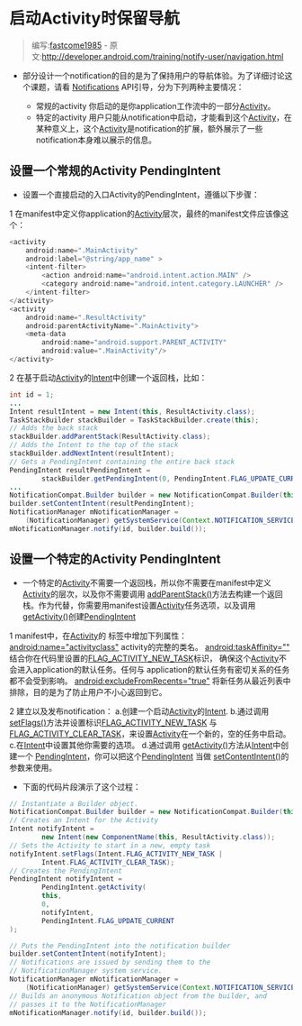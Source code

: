 # 启动Activity时保留导航

> 编写:[fastcome1985](https://github.com/fastcome1985) - 原文:<http://developer.android.com/training/notify-user/navigation.html>

* 部分设计一个notification的目的是为了保持用户的导航体验。为了详细讨论这个课题，请看 [Notifications](developer.android.com/guide/topics/ui/notifiers/notifications.html#NotificationResponse) API引导，分为下列两种主要情况：

    * 常规的activity
    你启动的是你application工作流中的一部分[Activity](developer.android.com/reference/android/app/Activity.html)。
    * 特定的activity
    用户只能从notification中启动，才能看到这个[Activity](http://developer.android.com/intl/zh-cn/reference/android/app/Activity.html)，在某种意义上，这个[Activity](http://developer.android.com/intl/zh-cn/reference/android/app/Activity.html)是notification的扩展，额外展示了一些notification本身难以展示的信息。


## 设置一个常规的Activity PendingIntent

* 设置一个直接启动的入口Activity的PendingIntent，遵循以下步骤：



1  在manifest中定义你application的[Activity](developer.android.com/reference/android/app/Activity.html)层次，最终的manifest文件应该像这个：


```java
<activity
    android:name=".MainActivity"
    android:label="@string/app_name" >
    <intent-filter>
        <action android:name="android.intent.action.MAIN" />
        <category android:name="android.intent.category.LAUNCHER" />
    </intent-filter>
</activity>
<activity
    android:name=".ResultActivity"
    android:parentActivityName=".MainActivity">
    <meta-data
        android:name="android.support.PARENT_ACTIVITY"
        android:value=".MainActivity"/>
</activity>

```

2 在基于启动[Activity](developer.android.com/reference/android/app/Activity.html)的[Intent](developer.android.com/reference/android/content/Intent.html)中创建一个返回栈，比如：


```java
int id = 1;
...
Intent resultIntent = new Intent(this, ResultActivity.class);
TaskStackBuilder stackBuilder = TaskStackBuilder.create(this);
// Adds the back stack
stackBuilder.addParentStack(ResultActivity.class);
// Adds the Intent to the top of the stack
stackBuilder.addNextIntent(resultIntent);
// Gets a PendingIntent containing the entire back stack
PendingIntent resultPendingIntent =
        stackBuilder.getPendingIntent(0, PendingIntent.FLAG_UPDATE_CURRENT);
...
NotificationCompat.Builder builder = new NotificationCompat.Builder(this);
builder.setContentIntent(resultPendingIntent);
NotificationManager mNotificationManager =
    (NotificationManager) getSystemService(Context.NOTIFICATION_SERVICE);
mNotificationManager.notify(id, builder.build());

```

## 设置一个特定的Activity PendingIntent

* 一个特定的[Activity](developer.android.com/reference/android/app/Activity.html)不需要一个返回栈，所以你不需要在manifest中定义[Activity](developer.android.com/reference/android/app/Activity.html)的层次，以及你不需要调用 [addParentStack()](developer.android.com/reference/android/support/v4/app/TaskStackBuilder.html#addParentStack(android.app.Activity))方法去构建一个返回栈。作为代替，你需要用manifest设置[Activity](developer.android.com/reference/android/app/Activity.html)任务选项，以及调用 [getActivity()](developer.android.com/reference/android/app/PendingIntent.html#getActivity(android.content.Context,%20int,%20android.content.Intent,%20int))创建[PendingIntent](developer.android.com/reference/android/app/PendingIntent.html)

1 manifest中，在[Activity](developer.android.com/reference/android/app/Activity.html)的 [<activity>](developer.android.com/guide/topics/manifest/activity-element.html) 标签中增加下列属性：
  [android:name="activityclass"](developer.android.com/guide/topics/manifest/activity-element.html#nm)
    activity的完整的类名。
  [android:taskAffinity=""](developer.android.com/guide/topics/manifest/activity-element.html#aff)
  结合你在代码里设置的[FLAG_ACTIVITY_NEW_TASK](developer.android.com/reference/android/content/Intent.html#FLAG_ACTIVITY_NEW_TASK)标识， 确保这个[Activity](developer.android.com/reference/android/app/Activity.html)不会进入application的默认任务。任何与 application的默认任务有密切关系的任务都不会受到影响。
  [android:excludeFromRecents="true"](developer.android.com/guide/topics/manifest/activity-element.html#exclude)
  将新任务从最近列表中排除，目的是为了防止用户不小心返回到它。

2 建立以及发布notification：
  a.创建一个启动[Activity](developer.android.com/reference/android/app/Activity.html)的[Intent](developer.android.com/reference/android/content/Intent.html).
  b.通过调用[setFlags()](developer.android.com/reference/android/content/Intent.html#setFlags(int))方法并设置标识[FLAG_ACTIVITY_NEW_TASK](developer.android.com/reference/android/content/Intent.html#FLAG_ACTIVITY_NEW_TASK) 与 [FLAG_ACTIVITY_CLEAR_TASK](developer.android.com/reference/android/content/Intent.html#FLAG_ACTIVITY_CLEAR_TASK)，来设置[Activity](developer.android.com/reference/android/app/Activity.html)在一个新的，空的任务中启动。
  c.在[Intent](developer.android.com/reference/android/content/Intent.html)中设置其他你需要的选项。
  d.通过调用 [getActivity()](http://developer.android.com/intl/zh-cn/reference/android/app/PendingIntent.html#getActivity%28android.content.Context,%20int,%20android.content.Intent,%20int%29)方法从[Intent](developer.android.com/reference/android/content/Intent.html)中创建一个 [PendingIntent](developer.android.com/reference/android/app/PendingIntent.html)，你可以把这个[PendingIntent](developer.android.com/reference/android/app/PendingIntent.html) 当做 [setContentIntent()](http://developer.android.com/intl/zh-cn/reference/android/support/v4/app/NotificationCompat.Builder.html#setContentIntent%28android.app.PendingIntent%29)的参数来使用。
* 下面的代码片段演示了这个过程：

```java
// Instantiate a Builder object.
NotificationCompat.Builder builder = new NotificationCompat.Builder(this);
// Creates an Intent for the Activity
Intent notifyIntent =
        new Intent(new ComponentName(this, ResultActivity.class));
// Sets the Activity to start in a new, empty task
notifyIntent.setFlags(Intent.FLAG_ACTIVITY_NEW_TASK |
        Intent.FLAG_ACTIVITY_CLEAR_TASK);
// Creates the PendingIntent
PendingIntent notifyIntent =
        PendingIntent.getActivity(
        this,
        0,
        notifyIntent,
        PendingIntent.FLAG_UPDATE_CURRENT
);

// Puts the PendingIntent into the notification builder
builder.setContentIntent(notifyIntent);
// Notifications are issued by sending them to the
// NotificationManager system service.
NotificationManager mNotificationManager =
    (NotificationManager) getSystemService(Context.NOTIFICATION_SERVICE);
// Builds an anonymous Notification object from the builder, and
// passes it to the NotificationManager
mNotificationManager.notify(id, builder.build());

```
